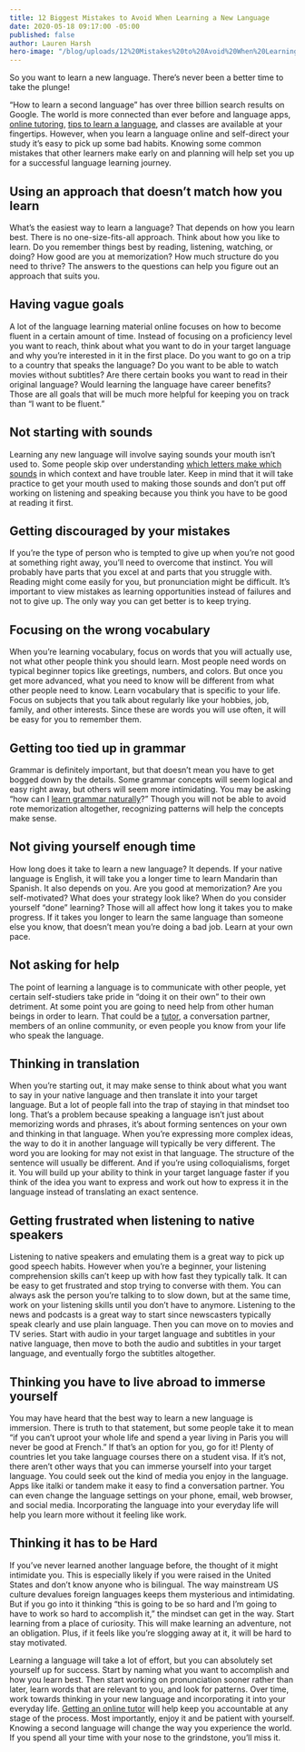 ```yaml
---
title: 12 Biggest Mistakes to Avoid When Learning a New Language
date: 2020-05-18 09:17:00 -05:00
published: false
author: Lauren Harsh
hero-image: "/blog/uploads/12%20Mistakes%20to%20Avoid%20When%20Learning%20a%20New%20Language.png"
---
```


So you want to learn a new language. There’s never been a better time to take the plunge!

“How to learn a second language” has over three billion search results on Google. The world is more connected than ever before and language apps, [online tutoring](https://www.wyzant.com/blog/online-learning-tool-video/), [tips to learn a language](https://www.wyzant.com/blog/how-to-learn-french/), and classes are available at your fingertips. However, when you learn a language online and self-direct your study it’s easy to pick up some bad habits. Knowing some common mistakes that other learners make early on and planning will help set you up for a successful language learning journey. 

## Using an approach that doesn’t match how you learn 

What’s the easiest way to learn a language? That depends on how you learn best. There is no one-size-fits-all approach. Think about how you like to learn. Do you remember things best by reading, listening, watching, or doing? How good are you at memorization? How much structure do you need to thrive? The answers to the questions can help you figure out an approach that suits you. 

## Having vague goals

A lot of the language learning material online focuses on how to become fluent in a certain amount of time. Instead of focusing on a proficiency level you want to reach, think about what you want to do in your target language and why you’re interested in it in the first place. Do you want to go on a trip to a country that speaks the language? Do you want to be able to watch movies without subtitles? Are there certain books you want to read in their original language? Would learning the language have career benefits? Those are all goals that will be much more helpful for keeping you on track than “I want to be fluent.” 

## Not starting with sounds

Learning any new language will involve saying sounds your mouth isn’t used to. Some people skip over understanding [which letters make which sounds](https://www.wyzant.com/blog/french-pronunciation/) in which context and have trouble later. Keep in mind that it will take practice to get your mouth used to making those sounds and don’t put off working on listening and speaking because you think you have to be good at reading it first. 

## Getting discouraged by your mistakes

If you’re the type of person who is tempted to give up when you’re not good at something right away, you’ll need to overcome that instinct. You will probably have parts that you excel at and parts that you struggle with. Reading might come easily for you, but pronunciation might be difficult. It’s important to view mistakes as learning opportunities instead of failures and not to give up. The only way you can get better is to keep trying. 

## Focusing on the wrong vocabulary

When you’re learning vocabulary, focus on words that you will actually use, not what other people think you should learn. Most people need words on typical beginner topics like greetings, numbers, and colors. But once you get more advanced, what you need to know will be different from what other people need to know. Learn vocabulary that is specific to your life. Focus on subjects that you talk about regularly like your hobbies, job, family, and other interests. Since these are words you will use often, it will be easy for you to remember them. 

## Getting too tied up in grammar

Grammar is definitely important, but that doesn’t mean you have to get bogged down by the details. Some grammar concepts will seem logical and easy right away, but others will seem more intimidating. You may be asking “how can I [learn grammar naturally](https://www.wyzant.com/blog/french-grammar-basics/)?” Though you will not be able to avoid rote memorization altogether, recognizing patterns will help the concepts make sense. 

## Not giving yourself enough time

How long does it take to learn a new language? It depends. If your native language is English, it will take you a longer time to learn Mandarin than Spanish. It also depends on you. Are you good at memorization? Are you self-motivated? What does your strategy look like? When do you consider yourself “done” learning? Those will all affect how long it takes you to make progress. If it takes you longer to learn the same language than someone else you know, that doesn’t mean you’re doing a bad job. Learn at your own pace. 

## Not asking for help

The point of learning a language is to communicate with other people, yet certain self-studiers take pride in “doing it on their own” to their own detriment. At some point you are going to need help from other human beings in order to learn. That could be a [tutor](https://www.wyzant.com/French_tutors.aspx), a conversation partner, members of an online community, or even people you know from your life who speak the language. 

## Thinking in translation 

When you’re starting out, it may make sense to think about what you want to say in your native language and then translate it into your target language. But a lot of people fall into the trap of staying in that mindset too long. That’s a problem because speaking a language isn’t just about memorizing words and phrases, it’s about forming sentences on your own and thinking in that language. When you’re expressing more complex ideas, the way to do it in another language will typically be very different. The word you are looking for may not exist in that language. The structure of the sentence will usually be different. And if you’re using colloquialisms, forget it. You will build up your ability to think in your target language faster if you think of the idea you want to express and work out how to express it in the language instead of translating an exact sentence.  

## Getting frustrated when listening to native speakers

Listening to native speakers and emulating them is a great way to pick up good speech habits. However when you’re a beginner, your listening comprehension skills can’t keep up with how fast they typically talk. It can be easy to get frustrated and stop trying to converse with them. You can always ask the person you’re talking to to slow down, but at the same time, work on your listening skills until you don’t have to anymore. Listening to the news and podcasts is a great way to start since newscasters typically speak clearly and use plain language. Then you can move on to movies and TV series. Start with audio in your target language and subtitles in your native language, then move to both the audio and subtitles in your target language, and eventually forgo the subtitles altogether. 

## Thinking you have to live abroad to immerse yourself

You may have heard that the best way to learn a new language is immersion. There is truth to that statement, but some people take it to mean “if you can’t uproot your whole life and spend a year living in Paris you will never be good at French.” If that’s an option for you, go for it! Plenty of countries let you take language courses there on a student visa. If it’s not, there aren’t other ways that you can immerse yourself into your target language. You could seek out the kind of media you enjoy in the language. Apps like italki or tandem make it easy to find a conversation partner. You can even change the language settings on your phone, email, web browser, and social media. Incorporating the language into your everyday life will help you learn more without it feeling like work. 

## Thinking it has to be Hard

If you’ve never learned another language before, the thought of it might intimidate you. This is especially likely if you were raised in the United States and don’t know anyone who is bilingual. The way mainstream US culture devalues foreign languages keeps them mysterious and intimidating. But if you go into it thinking “this is going to be so hard and I’m going to have to work so hard to accomplish it,” the mindset can get in the way. Start learning from a place of curiosity. This will make learning an adventure, not an obligation. Plus, if it feels like you’re slogging away at it, it will be hard to stay motivated. 

Learning a language will take a lot of effort, but you can absolutely set yourself up for success. Start by naming what you want to accomplish and how you learn best. Then start working on pronunciation sooner rather than later, learn words that are relevant to you, and look for patterns. Over time, work towards thinking in your new language and incorporating it into your everyday life. [Getting an online tutor](https://www.wyzant.com/Spanish_tutors.aspx) will help keep you accountable at any stage of the process. Most importantly, enjoy it and be patient with yourself. Knowing a second language will change the way you experience the world. If you spend all your time with your nose to the grindstone, you’ll miss it.

